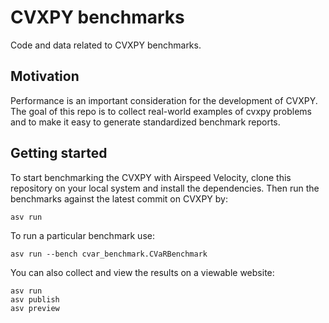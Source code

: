 # CVXPY benchmarks
Code and data related to CVXPY benchmarks.

## Motivation
Performance is an important consideration for the development of CVXPY.
The goal of this repo is to collect real-world examples of cvxpy problems and 
to make it easy to generate standardized benchmark reports.

## Getting started
To start benchmarking the CVXPY with Airspeed Velocity, clone this repository on your local system and install the dependencies.
Then run the benchmarks against the latest commit on CVXPY by:
```
asv run
```
To run a particular benchmark use:
```
asv run --bench cvar_benchmark.CVaRBenchmark
```
You can also collect and view the results on a viewable website:
```
asv run
asv publish
asv preview
```